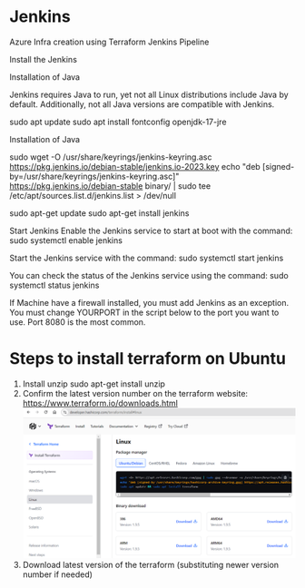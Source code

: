 # Jenkins
Azure Infra creation using Terraform Jenkins Pipeline

Install the Jenkins

Installation of Java

Jenkins requires Java to run, yet not all Linux distributions include Java by default. Additionally, not all Java versions are compatible with Jenkins.

sudo apt update
sudo apt install fontconfig openjdk-17-jre

Installation of Java

sudo wget -O /usr/share/keyrings/jenkins-keyring.asc \
  https://pkg.jenkins.io/debian-stable/jenkins.io-2023.key
echo "deb [signed-by=/usr/share/keyrings/jenkins-keyring.asc]" \
  https://pkg.jenkins.io/debian-stable binary/ | sudo tee \
  /etc/apt/sources.list.d/jenkins.list > /dev/null

sudo apt-get update
sudo apt-get install jenkins

Start Jenkins
Enable the Jenkins service to start at boot with the command:
sudo systemctl enable jenkins

Start the Jenkins service with the command:
sudo systemctl start jenkins

You can check the status of the Jenkins service using the command:
sudo systemctl status jenkins

If Machine have a firewall installed, you must add Jenkins as an exception. You must change YOURPORT in the script below to the port you want to use. Port 8080 is the most common.


# Steps to install terraform on Ubuntu 
1. Install unzip
sudo apt-get install unzip
2. Confirm the latest version number on the terraform website:
https://www.terraform.io/downloads.html
![alt text](image.png)
3. Download latest version of the terraform (substituting newer version number if needed)



